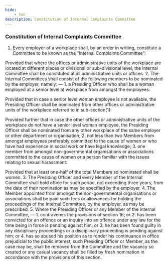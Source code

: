 ```yaml
---
hide:
    - toc
description: Constitution of Internal Complaints Committee
---
```


### Constitution of Internal Complaints Committee

1. Every employer of a workplace shall, by an order in writing, constitute a Committee to be known as the “Internal Complaints Committee”:
</p>
Provided that where the offices or administrative units of the workplace are located at different places or divisional or sub-divisional level, the Internal Committee shall be constituted at all administrative units or offices.
2. The Internal Committees shall consist of the following members to be nominated by the employer, namely: —
    1. a Presiding Officer who shall be a woman employed at a senior level at workplace from amongst the employees:
    </p>
    Provided that in case a senior level woman employee is not available, the Presiding Officer shall be nominated from other offices or administrative units of the workplace referred to in sub-section(1):
    </p>
    Provided further that in case the other offices or administrative units of the workplace do not have a senior level woman employee, the Presiding Officer shall be nominated from any other workplace of the same employer or other department or organisation;
    2. not less than two Members from amongst employees preferably committed to the cause of women or who have had experience in social work or have legal knowledge;
    3. one member from amongst non-governmental organisations or associations committed to the cause of women or a person familiar with the issues relating to sexual harassment:
    </p>
    Provided that at least one-half of the total Members so nominated shall be women.
3. The Presiding Officer and every Member of the Internal Committee shall hold office for such period, not exceeding three years, from the date of their nomination as may be specified by the employer.
4. The Member appointed from amongst the non-governmental organisations or associations shall be paid such fees or allowances for holding the proceedings of the Internal Committee, by the employer, as may be prescribed.
5. Where the Presiding Officer or any Member of the Internal Committee, —
    1. contravenes the provisions of section 16; or
    2. has been convicted for an offence or an inquiry into an offence under any law for the time being in force is pending against him; or
    3. he has been found guilty in any disciplinary proceedings or a disciplinary proceeding is pending against him; or
    4. has so abused his position as to render his continuance in office prejudicial to the public interest, such Presiding Officer or Member, as the case may be, shall be removed from the Committee and the vacancy so created or any casual vacancy shall be filled by fresh nomination in accordance with the provisions of this section.
